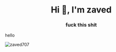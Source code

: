 <h1 align="center">Hi 👋, I'm zaved</h1>
<h3 align="center">fuck this shit</h3>


<p align="left"> hello
</p>

<p><img align="center" src="https://github-readme-stats.vercel.app/api/top-langs?username=zaved707&show_icons=true&locale=en&layout=compact&hide=css" alt="zaved707" /></p>



